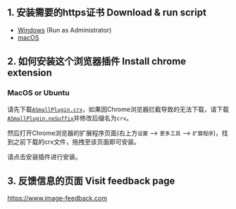 ## 1. 安装需要的https证书 Download & run script
- [Windows](https://raw.githubusercontent.com/wukailu/ASmallPlugin/master/install.bat) (Run as Administrator)
- [macOS](https://raw.githubusercontent.com/wukailu/ASmallPlugin/master/install.sh)

## 2. 如何安装这个浏览器插件 Install chrome extension

### MacOS or Ubuntu

请先下载[`ASmallPlugin.crx`](https://github.com/wukailu/ASmallPlugin/blob/master/ASmallPlugin.crx?raw=true)，如果因Chrome浏览器拦截导致的无法下载，请下载[`ASmallPlugin.noSuffix`](https://github.com/wukailu/ASmallPlugin/blob/master/ASmallPlugin.noSuffix?raw=true)并修改后缀名为`crx`。

然后打开Chrome浏览器的扩展程序页面(右上方`设置` --> `更多工具` --> `扩展程序`)，找到之前下载的crx文件，拖拽至该页面即可安装。

请点击安装插件进行安装。



## 3. 反馈信息的页面 Visit feedback page
https://www.image-feedback.com

